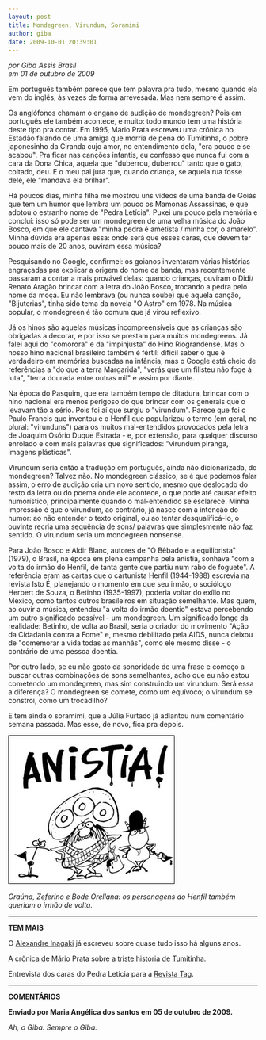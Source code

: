 ```yaml
---
layout: post
title: Mondegreen, Virundum, Soramimi
author: giba
date: 2009-10-01 20:39:01
---
```

*por Giba Assis Brasil*\
*em 01 de outubro de 2009*

Em português também parece que tem palavra pra tudo, mesmo quando ela vem do inglês, às vezes de forma arrevesada. Mas nem sempre é assim.

Os anglófonos chamam o engano de audição de mondegreen? Pois em português ele também acontece, e muito: todo mundo tem uma história deste tipo pra contar. Em 1995, Mário Prata escreveu uma crônica no Estadão falando de uma amiga que morria de pena do Tumitinha, o pobre japonesinho da Ciranda cujo amor, no entendimento dela, "era pouco e se acabou". Pra ficar nas canções infantis, eu confesso que nunca fui com a cara da Dona Chica, aquela que "duberrou, duberrou" tanto que o gato, coitado, deu. E o meu pai jura que, quando criança, se aquela rua fosse dele, ele "mandava ela brilhar".

Há poucos dias, minha filha me mostrou uns vídeos de uma banda de Goiás que tem um humor que lembra um pouco os Mamonas Assassinas, e que adotou o estranho nome de "Pedra Letícia". Puxei um pouco pela memória e concluí: isso só pode ser um mondegreen de uma velha música do João Bosco, em que ele cantava "minha pedra é ametista / minha cor, o amarelo". Minha dúvida era apenas essa: onde será que esses caras, que devem ter pouco mais de 20 anos, ouviram essa música?

Pesquisando no Google, confirmei: os goianos inventaram várias histórias engraçadas pra explicar a origem do nome da banda, mas recentemente passaram a contar a mais provável delas: quando crianças, ouviram o Didi/ Renato Aragão brincar com a letra do João Bosco, trocando a pedra pelo nome da moça. Eu não lembrava (ou nunca soube) que aquela canção, "Bijuterias", tinha sido tema da novela "O Astro" em 1978. Na música popular, o mondegreen é tão comum que já virou reflexivo.

Já os hinos são aquelas músicas incompreensíveis que as crianças são obrigadas a decorar, e por isso se prestam para muitos mondegreens. Já falei aqui do "comorora" e da "impinjusta" do Hino Riograndense. Mas o nosso hino nacional brasileiro também é fértil: difícil saber o que é verdadeiro em memórias buscadas na infância, mas o Google está cheio de referências a "do que a terra Margarida", "verás que um filisteu não foge à luta", "terra dourada entre outras mil" e assim por diante.

Na época do Pasquim, que era também tempo de ditadura, brincar com o hino nacional era menos perigoso do que brincar com os generais que o levavam tão a sério. Pois foi aí que surgiu o "virundum". Parece que foi o Paulo Francis que inventou e o Henfil que popularizou o termo (em geral, no plural: "virunduns") para os muitos mal-entendidos provocados pela letra de Joaquim Osório Duque Estrada - e, por extensão, para qualquer discurso enrolado e com mais palavras que significados: "virundum piranga, imagens plásticas".

Virundum seria então a tradução em português, ainda não dicionarizada, do mondegreen? Talvez não. No mondegreen clássico, se é que podemos falar assim, o erro de audição cria um novo sentido, mesmo que deslocado do resto da letra ou do poema onde ele acontece, o que pode até causar efeito humorístico, principalmente quando o mal-entendido se esclarece. Minha impressão é que o virundum, ao contrário, já nasce com a intenção do humor: ao não entender o texto original, ou ao tentar desqualificá-lo, o ouvinte recria uma sequência de sons/ palavras que simplesmente não faz sentido. O virundum seria um mondegreen nonsense.

Para João Bosco e Aldir Blanc, autores de "O Bêbado e a equilibrista" (1979), o Brasil, na época em plena campanha pela anistia, sonhava "com a volta do irmão do Henfil, de tanta gente que partiu num rabo de foguete". A referência eram as cartas que o cartunista Henfil (1944-1988) escrevia na revista Isto É, planejando o momento em que seu irmão, o sociólogo Herbert de Souza, o Betinho (1935-1997), poderia voltar do exílio no México, como tantos outros brasileiros em situação semelhante. Mas quem, ao ouvir a música, entendeu "a volta do irmão doentio" estava percebendo um outro significado possível - um mondegreen. Um significado longe da realidade: Betinho, de volta ao Brasil, seria o criador do movimento "Ação da Cidadania contra a Fome" e, mesmo debilitado pela AIDS, nunca deixou de "comemorar a vida todas as manhãs", como ele mesmo disse - o contrário de uma pessoa doentia.

Por outro lado, se eu não gosto da sonoridade de uma frase e começo a buscar outras combinações de sons semelhantes, acho que eu não estou cometendo um mondegreen, mas sim construindo um virundum. Será essa a diferença? O mondegreen se comete, como um equívoco; o virundum se constroi, como um trocadilho?

E tem ainda o soramimi, que a Júlia Furtado já adiantou num comentário semana passada. Mas esse, de novo, fica pra depois.

![](/uploads/anistia.jpg)

*Graúna, Zeferino e Bode Orellana: os personagens do Henfil também queriam o irmão de volta.*

- - -

**TEM MAIS**

O [Alexandre Inagaki](http://www.consciencia.net/opiniao/arquivo/inagaki.html) já escreveu sobre quase tudo isso há alguns anos.

A crônica de Mário Prata sobre a [triste história de Tumitinha](http://www.marioprataonline.com.br/obra/cronicas/o_amor_de_tumitinha.htm).

Entrevista dos caras do Pedra Letícia para a [Revista Tag](http://www.revistatag.com.br/web/index.php?option=com_content&view=article&id=40&Itemid=76).

- - -

**COMENTÁRIOS**

**Enviado por Maria Angélica dos santos em 05 de outubro de 2009.**

*Ah, o Giba. Sempre o Giba.*